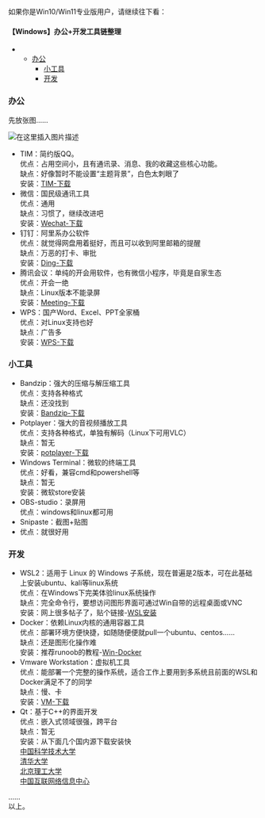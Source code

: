 






如果你是Win10/Win11专业版用户，请继续往下看：




#### 【Windows】办公+开发工具链整理


* + [办公](#_3)
	+ [小工具](#_33)
	+ [开发](#_55)




### 办公


先放张图……


![在这里插入图片描述](https://img-blog.csdnimg.cn/305579b13bee4000910a32c9ce912476.png?x-oss-process=image/watermark,type_d3F5LXplbmhlaQ,shadow_50,text_Q1NETiBARnJhbmvlrabkuaDot6_kuIo=,size_20,color_FFFFFF,t_70,g_se,x_16#pic_center)


* TIM：简约版QQ。  
 优点：占用空间小，且有通讯录、消息、我的收藏这些核心功能。  
 缺点：好像暂时不能设置“主题背景”，白色太刺眼了  
 安装：[TIM-下载](https://office.qq.com/download.html)
* 微信：国民级通讯工具  
 优点：通用  
 缺点：习惯了，继续改进吧  
 安装：[Wechat-下载](https://pc.weixin.qq.com/)
* 钉钉：阿里系办公软件  
 优点：就觉得网盘用着挺好，而且可以收到阿里邮箱的提醒  
 缺点：万恶的打卡、审批  
 安装：[Ding-下载](https://www.dingtalk.com/download)
* 腾讯会议：单纯的开会用软件，也有微信小程序，毕竟是自家生态  
 优点：开会一绝  
 缺点：Linux版本不能录屏  
 安装：[Meeting-下载](https://meeting.tencent.com/download-center.html?from=1002)
* WPS：国产Word、Excel、PPT全家桶  
 优点：对Linux支持也好  
 缺点：广告多  
 安装：[WPS-下载](https://platform.wps.cn/)


### 小工具


* Bandzip：强大的压缩与解压缩工具  
 优点：支持各种格式  
 缺点：还没找到  
 安装：[Bandzip-下载](https://cn.bandisoft.com/bandizip/)
* Potplayer：强大的音视频播放工具  
 优点：支持各种格式，单独有解码（Linux下可用VLC）  
 缺点：暂无  
 安装：[potplayer-下载](http://potplayer.tv/?lang=zh_CN)
* Windows Terminal：微软的终端工具  
 优点：好看，兼容cmd和powershell等  
 缺点：暂无  
 安装：微软store安装
* OBS-studio：录屏用  
 优点：windows和linux都可用
* Snipaste：截图+贴图
* 优点：就很好用


### 开发


* WSL2：适用于 Linux 的 Windows 子系统，现在普遍是2版本，可在此基础上安装ubuntu、kali等linux系统  
 优点：在Windows下完美体验linux系统操作  
 缺点：完全命令行，要想访问图形界面可通过Win自带的远程桌面或VNC  
 安装：网上很多帖子了，贴个链接-[WSL安装](https://zhuanlan.zhihu.com/p/146545159)
* Docker：依赖Linux内核的通用容器工具  
 优点：部署环境方便快捷，如随随便便就pull一个ubuntu、centos……  
 缺点：还是图形化操作难  
 安装：推荐runoob的教程-[Win-Docker](https://www.runoob.com/docker/windows-docker-install.html)
* Vmware Workstation：虚拟机工具  
 优点：能部署一个完整的操作系统，适合工作上要用到多系统且前面的WSL和Docker满足不了的同学  
 缺点：慢、卡  
 安装：[VM-下载](https://www.vmware.com/products/workstation-pro/workstation-pro-evaluation.html)
* Qt：基于C++的界面开发  
 优点：嵌入式领域很强，跨平台  
 缺点：暂无  
 安装：从下面几个国内源下载安装快  
 [中国科学技术大学](http://mirrors.ustc.edu.cn/qtproject/)  
 [清华大学](https://mirrors.tuna.tsinghua.edu.cn/qt/)  
 [北京理工大学](http://mirror.bit.edu.cn/qtproject/)  
 [中国互联网络信息中心](http://mirror.bit.edu.cn/qtproject/)


……  
 以上。





